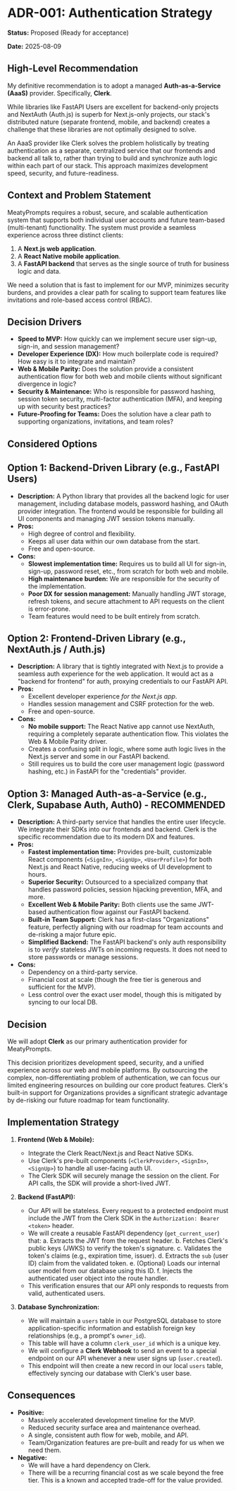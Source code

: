 # ADR-001: Authentication Strategy

**Status:** Proposed (Ready for acceptance)

**Date:** 2025-08-09

## **High-Level Recommendation**

My definitive recommendation is to adopt a managed **Auth-as-a-Service (AaaS)** provider. Specifically, **Clerk**.

While libraries like FastAPI Users are excellent for backend-only projects and NextAuth (Auth.js) is superb for Next.js-only projects, our stack's distributed nature (separate frontend, mobile, and backend) creates a challenge that these libraries are not optimally designed to solve.

An AaaS provider like Clerk solves the problem holistically by treating authentication as a separate, centralized service that our frontends and backend all talk to, rather than trying to build and synchronize auth logic within each part of our stack. This approach maximizes development speed, security, and future-readiness.

## **Context and Problem Statement**

MeatyPrompts requires a robust, secure, and scalable authentication system that supports both individual user accounts and future team-based (multi-tenant) functionality. The system must provide a seamless experience across three distinct clients:

1. A **Next.js web application**.
2. A **React Native mobile application**.
3. A **FastAPI backend** that serves as the single source of truth for business logic and data.

We need a solution that is fast to implement for our MVP, minimizes security burdens, and provides a clear path for scaling to support team features like invitations and role-based access control (RBAC).

## **Decision Drivers**

* **Speed to MVP:** How quickly can we implement secure user sign-up, sign-in, and session management?
* **Developer Experience (DX):** How much boilerplate code is required? How easy is it to integrate and maintain?
* **Web & Mobile Parity:** Does the solution provide a consistent authentication flow for both web and mobile clients without significant divergence in logic?
* **Security & Maintenance:** Who is responsible for password hashing, session token security, multi-factor authentication (MFA), and keeping up with security best practices?
* **Future-Proofing for Teams:** Does the solution have a clear path to supporting organizations, invitations, and team roles?

## **Considered Options**

## **Option 1: Backend-Driven Library (e.g., FastAPI Users)**

* **Description:** A Python library that provides all the backend logic for user management, including database models, password hashing, and OAuth provider integration. The frontend would be responsible for building all UI components and managing JWT session tokens manually.
* **Pros:**
  * High degree of control and flexibility.
  * Keeps all user data within our own database from the start.
  * Free and open-source.
* **Cons:**
  * **Slowest implementation time:** Requires us to build all UI for sign-in, sign-up, password reset, etc., from scratch for both web and mobile.
  * **High maintenance burden:** We are responsible for the security of the implementation.
  * **Poor DX for session management:** Manually handling JWT storage, refresh tokens, and secure attachment to API requests on the client is error-prone.
  * Team features would need to be built entirely from scratch.

## **Option 2: Frontend-Driven Library (e.g., NextAuth.js / Auth.js)**

* **Description:** A library that is tightly integrated with Next.js to provide a seamless auth experience for the web application. It would act as a "backend for frontend" for auth, proxying credentials to our FastAPI API.
* **Pros:**
  * Excellent developer experience *for the Next.js app*.
  * Handles session management and CSRF protection for the web.
  * Free and open-source.
* **Cons:**
  * **No mobile support:** The React Native app cannot use NextAuth, requiring a completely separate authentication flow. This violates the Web & Mobile Parity driver.
  * Creates a confusing split in logic, where some auth logic lives in the Next.js server and some in our FastAPI backend.
  * Still requires us to build the core user management logic (password hashing, etc.) in FastAPI for the "credentials" provider.

## **Option 3: Managed Auth-as-a-Service (e.g., Clerk, Supabase Auth, Auth0) - RECOMMENDED**

* **Description:** A third-party service that handles the entire user lifecycle. We integrate their SDKs into our frontends and backend. Clerk is the specific recommendation due to its modern DX and features.
* **Pros:**
  * **Fastest implementation time:** Provides pre-built, customizable React components (`<SignIn>`, `<SignUp>`, `<UserProfile>`) for both Next.js and React Native, reducing weeks of UI development to hours.
  * **Superior Security:** Outsourced to a specialized company that handles password policies, session hijacking prevention, MFA, and more.
  * **Excellent Web & Mobile Parity:** Both clients use the same JWT-based authentication flow against our FastAPI backend.
  * **Built-in Team Support:** Clerk has a first-class "Organizations" feature, perfectly aligning with our roadmap for team accounts and de-risking a major future epic.
  * **Simplified Backend:** The FastAPI backend's only auth responsibility is to *verify* stateless JWTs on incoming requests. It does not need to store passwords or manage sessions.
* **Cons:**
  * Dependency on a third-party service.
  * Financial cost at scale (though the free tier is generous and sufficient for the MVP).
  * Less control over the exact user model, though this is mitigated by syncing to our local DB.

## **Decision**

We will adopt **Clerk** as our primary authentication provider for MeatyPrompts.

This decision prioritizes development speed, security, and a unified experience across our web and mobile platforms. By outsourcing the complex, non-differentiating problem of authentication, we can focus our limited engineering resources on building our core product features. Clerk's built-in support for Organizations provides a significant strategic advantage by de-risking our future roadmap for team functionality.

## **Implementation Strategy**

1. **Frontend (Web & Mobile):**
    * Integrate the Clerk React/Next.js and React Native SDKs.
    * Use Clerk's pre-built components (`<ClerkProvider>`, `<SignIn>`, `<SignUp>`) to handle all user-facing auth UI.
    * The Clerk SDK will securely manage the session on the client. For API calls, the SDK will provide a short-lived JWT.

2. **Backend (FastAPI):**
    * Our API will be stateless. Every request to a protected endpoint must include the JWT from the Clerk SDK in the `Authorization: Bearer <token>` header.
    * We will create a reusable FastAPI dependency (`get_current_user`) that:
        a. Extracts the JWT from the request header.
        b. Fetches Clerk's public keys (JWKS) to verify the token's signature.
        c. Validates the token's claims (e.g., expiration time, issuer).
        d. Extracts the `sub` (user ID) claim from the validated token.
        e. (Optional) Loads our internal user model from our database using this ID.
        f. Injects the authenticated user object into the route handler.
    * This verification ensures that our API only responds to requests from valid, authenticated users.

3. **Database Synchronization:**
    * We will maintain a `users` table in our PostgreSQL database to store application-specific information and establish foreign key relationships (e.g., a prompt's `owner_id`).
    * This table will have a column `clerk_user_id` which is a unique key.
    * We will configure a **Clerk Webhook** to send an event to a special endpoint on our API whenever a new user signs up (`user.created`).
    * This endpoint will then create a new record in our local `users` table, effectively syncing our database with Clerk's user base.

## **Consequences**

* **Positive:**
  * Massively accelerated development timeline for the MVP.
  * Reduced security surface area and maintenance overhead.
  * A single, consistent auth flow for web, mobile, and API.
  * Team/Organization features are pre-built and ready for us when we need them.
* **Negative:**
  * We will have a hard dependency on Clerk.
  * There will be a recurring financial cost as we scale beyond the free tier. This is a known and accepted trade-off for the value provided.
